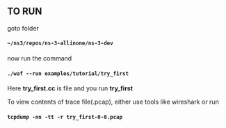 ## TO RUN

goto folder

#### `~/ns3/repos/ns-3-allinone/ns-3-dev`


now run the command

#### `./waf --run examples/tutorial/try_first`


Here **try_first.cc** is file and you run **try_first**


To view contents of trace file(.pcap), either use tools like wireshark or run

#### `tcpdump -nn -tt -r try_first-0-0.pcap`


